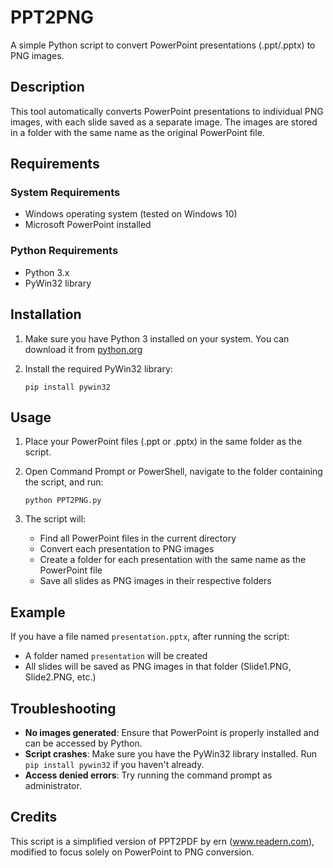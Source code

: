# PPT2PNG

A simple Python script to convert PowerPoint presentations (.ppt/.pptx) to PNG images.

## Description

This tool automatically converts PowerPoint presentations to individual PNG images, with each slide saved as a separate image. The images are stored in a folder with the same name as the original PowerPoint file.

## Requirements

### System Requirements
- Windows operating system (tested on Windows 10)
- Microsoft PowerPoint installed

### Python Requirements
- Python 3.x
- PyWin32 library

## Installation

1. Make sure you have Python 3 installed on your system. You can download it from [python.org](https://www.python.org/downloads/)

2. Install the required PyWin32 library:
   ```
   pip install pywin32
   ```

## Usage

1. Place your PowerPoint files (.ppt or .pptx) in the same folder as the script.

2. Open Command Prompt or PowerShell, navigate to the folder containing the script, and run:
   ```
   python PPT2PNG.py
   ```

3. The script will:
   - Find all PowerPoint files in the current directory
   - Convert each presentation to PNG images
   - Create a folder for each presentation with the same name as the PowerPoint file
   - Save all slides as PNG images in their respective folders

## Example

If you have a file named `presentation.pptx`, after running the script:
- A folder named `presentation` will be created
- All slides will be saved as PNG images in that folder (Slide1.PNG, Slide2.PNG, etc.)

## Troubleshooting

- **No images generated**: Ensure that PowerPoint is properly installed and can be accessed by Python.
- **Script crashes**: Make sure you have the PyWin32 library installed. Run `pip install pywin32` if you haven't already.
- **Access denied errors**: Try running the command prompt as administrator.

## Credits

This script is a simplified version of PPT2PDF by ern (www.readern.com), modified to focus solely on PowerPoint to PNG conversion.
